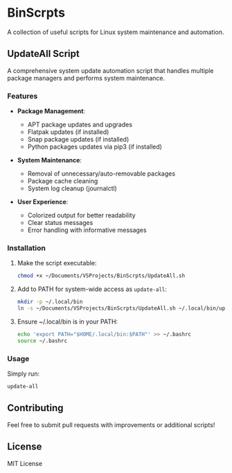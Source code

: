 # BinScrpts

A collection of useful scripts for Linux system maintenance and automation.

## UpdateAll Script

A comprehensive system update automation script that handles multiple package managers and performs system maintenance.

### Features

- **Package Management**:
  - APT package updates and upgrades
  - Flatpak updates (if installed)
  - Snap package updates (if installed)
  - Python packages updates via pip3 (if installed)

- **System Maintenance**:
  - Removal of unnecessary/auto-removable packages
  - Package cache cleaning
  - System log cleanup (journalctl)

- **User Experience**:
  - Colorized output for better readability
  - Clear status messages
  - Error handling with informative messages

### Installation

1. Make the script executable:
   ```bash
   chmod +x ~/Documents/VSProjects/BinScrpts/UpdateAll.sh
   ```

2. Add to PATH for system-wide access as `update-all`:
   ```bash
   mkdir -p ~/.local/bin
   ln -s ~/Documents/VSProjects/BinScrpts/UpdateAll.sh ~/.local/bin/update-all
   ```

3. Ensure ~/.local/bin is in your PATH:
   ```bash
   echo 'export PATH="$HOME/.local/bin:$PATH"' >> ~/.bashrc
   source ~/.bashrc
   ```

### Usage

Simply run:
```bash
update-all
```

## Contributing

Feel free to submit pull requests with improvements or additional scripts!

## License

MIT License
